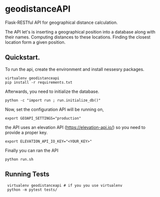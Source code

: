 # geodistanceAPI
Flask-RESTful API for geographical distance calculation.

The API let's is inserting a geographical position into a database along with their names.  Computing distances to these locations.  Finding the closest location form a given position.


## Quickstart.
To run the api, create the environment and install nessesry packages.
```
virtualenv geodistanceapi
pip install -r requirements.txt
```
Afterwards, you need to initialize the database.
```
python -c "import run ; run.initialize_db()"
```

Now, set the configuration API will be running on,

```
export GEOAPI_SETTINGS="production"  
```
the API uses an elevation API (https://elevation-api.io/) so you need to provide a proper key.
```
export ELEVATION_API_IO_KEY="<YOUR_KEY>" 
```
Finally you can ran the API
```
python run.sh
```

## Running Tests
```
 virtualenv geodistanceapi # if you you use virtualenv
 python -m pytest tests/
```
